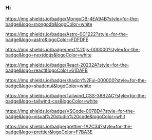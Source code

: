 ### Hi

https://img.shields.io/badge/MongoDB-4EA94B?style=for-the-badge&logo=mongodb&logoColor=white

https://img.shields.io/badge/Astro-0C1222?style=for-the-badge&logo=astro&logoColor=FDFDFE

https://img.shields.io/badge/next%20js-000000?style=for-the-badge&logo=nextdotjs&logoColor=white

https://img.shields.io/badge/React-20232A?style=for-the-badge&logo=react&logoColor=61DAFB

https://img.shields.io/badge/shadcn%2Fui-000000?style=for-the-badge&logo=shadcnui&logoColor=white

https://img.shields.io/badge/Tailwind_CSS-38B2AC?style=for-the-badge&logo=tailwind-css&logoColor=white

https://img.shields.io/badge/VSCode-0078D4?style=for-the-badge&logo=visual%20studio%20code&logoColor=whit

https://img.shields.io/badge/prettier-1A2C34?style=for-the-badge&logo=prettier&logoColor=F7BA3E

<!--
**Jakkyy/Jakkyy** is a ✨ _special_ ✨ repository because its `README.md` (this file) appears on your GitHub profile.

Here are some ideas to get you started:

- 🔭 I’m currently working on ...
- 🌱 I’m currently learning ...
- 👯 I’m looking to collaborate on ...
- 🤔 I’m looking for help with ...
- 💬 Ask me about ...
- 📫 How to reach me: ...
- 😄 Pronouns: ...
- ⚡ Fun fact: ...
-->
